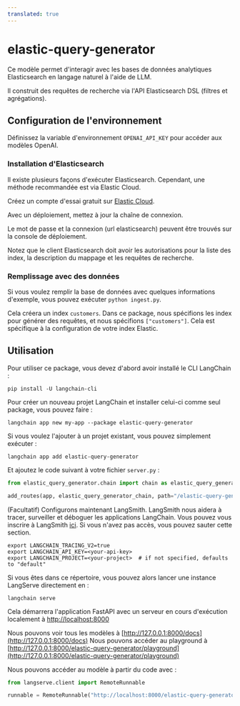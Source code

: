 ```yaml
---
translated: true
---
```


# elastic-query-generator

Ce modèle permet d'interagir avec les bases de données analytiques Elasticsearch en langage naturel à l'aide de LLM.

Il construit des requêtes de recherche via l'API Elasticsearch DSL (filtres et agrégations).

## Configuration de l'environnement

Définissez la variable d'environnement `OPENAI_API_KEY` pour accéder aux modèles OpenAI.

### Installation d'Elasticsearch

Il existe plusieurs façons d'exécuter Elasticsearch. Cependant, une méthode recommandée est via Elastic Cloud.

Créez un compte d'essai gratuit sur [Elastic Cloud](https://cloud.elastic.co/registration?utm_source=langchain&utm_content=langserve).

Avec un déploiement, mettez à jour la chaîne de connexion.

Le mot de passe et la connexion (url elasticsearch) peuvent être trouvés sur la console de déploiement.

Notez que le client Elasticsearch doit avoir les autorisations pour la liste des index, la description du mappage et les requêtes de recherche.

### Remplissage avec des données

Si vous voulez remplir la base de données avec quelques informations d'exemple, vous pouvez exécuter `python ingest.py`.

Cela créera un index `customers`. Dans ce package, nous spécifions les index pour générer des requêtes, et nous spécifions `["customers"]`. Cela est spécifique à la configuration de votre index Elastic.

## Utilisation

Pour utiliser ce package, vous devez d'abord avoir installé le CLI LangChain :

```shell
pip install -U langchain-cli
```

Pour créer un nouveau projet LangChain et installer celui-ci comme seul package, vous pouvez faire :

```shell
langchain app new my-app --package elastic-query-generator
```

Si vous voulez l'ajouter à un projet existant, vous pouvez simplement exécuter :

```shell
langchain app add elastic-query-generator
```

Et ajoutez le code suivant à votre fichier `server.py` :

```python
from elastic_query_generator.chain import chain as elastic_query_generator_chain

add_routes(app, elastic_query_generator_chain, path="/elastic-query-generator")
```

(Facultatif) Configurons maintenant LangSmith.
LangSmith nous aidera à tracer, surveiller et déboguer les applications LangChain.
Vous pouvez vous inscrire à LangSmith [ici](https://smith.langchain.com/).
Si vous n'avez pas accès, vous pouvez sauter cette section.

```shell
export LANGCHAIN_TRACING_V2=true
export LANGCHAIN_API_KEY=<your-api-key>
export LANGCHAIN_PROJECT=<your-project>  # if not specified, defaults to "default"
```

Si vous êtes dans ce répertoire, vous pouvez alors lancer une instance LangServe directement en :

```shell
langchain serve
```

Cela démarrera l'application FastAPI avec un serveur en cours d'exécution localement à
[http://localhost:8000](http://localhost:8000)

Nous pouvons voir tous les modèles à [http://127.0.0.1:8000/docs](http://127.0.0.1:8000/docs)
Nous pouvons accéder au playground à [http://127.0.0.1:8000/elastic-query-generator/playground](http://127.0.0.1:8000/elastic-query-generator/playground)

Nous pouvons accéder au modèle à partir du code avec :

```python
from langserve.client import RemoteRunnable

runnable = RemoteRunnable("http://localhost:8000/elastic-query-generator")
```
